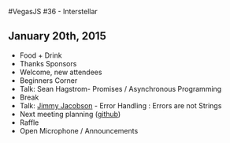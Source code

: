 #VegasJS #36 - Interstellar
## January 20th, 2015

- Food + Drink
- Thanks Sponsors
- Welcome, new attendees
- Beginners Corner
- Talk: Sean Hagstrom- Promises / Asynchronous Programming
- Break
- Talk: [Jimmy Jacobson](https://twitter.com/jimmyjacobson) - Error Handling : Errors are not Strings
- Next meeting planning ([github](https://github.com/vegasjs/Meetings/issues))
- Raffle
- Open Microphone / Announcements
